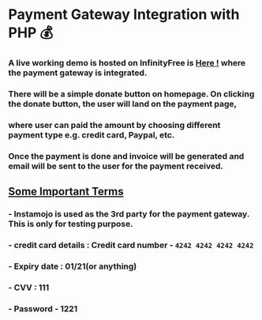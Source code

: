 # Payment Gateway Integration with PHP 💰

###  A live working demo is hosted on InfinityFree is [Here !](http://pgi.epizy.com/) where the payment gateway is integrated.
###  There will be a simple donate button on homepage. On clicking the donate button, the user will land on the payment page,
###  where user can paid the amount by choosing different payment type e.g. credit card, Paypal, etc.
###  Once the payment is done and invoice will be generated and email will be sent to the user for the payment received.

## <u> Some Important Terms </u>

### - Instamojo is used as the 3rd party for the payment gateway. This is only for testing purpose.
### - credit card details : Credit card number - `4242 4242 4242 4242`
### - Expiry date : 01/21(or anything)
### - CVV : 111
### - Password - 1221

